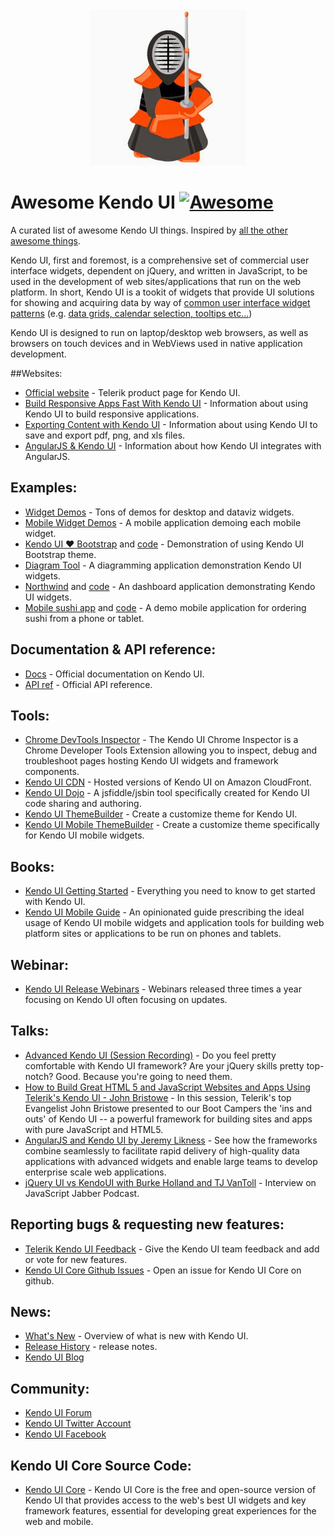 
<div style="text-align:center"><img src ="kendo.jpeg" /></div>

# Awesome Kendo UI [![Awesome](https://cdn.rawgit.com/sindresorhus/awesome/d7305f38d29fed78fa85652e3a63e154dd8e8829/media/badge.svg)](https://github.com/sindresorhus/awesome)

A curated list of awesome Kendo UI things. Inspired by [all the other awesome things](https://github.com/bayandin/awesome-awesomeness).

Kendo UI, first and foremost, is a comprehensive set of commercial user interface widgets, dependent on jQuery, and written in JavaScript, to be used in the development of web sites/applications that run on the web platform. In short, Kendo UI is a tookit of widgets that provide UI solutions for showing and acquiring data by way of [common user interface widget patterns](http://ui-patterns.com/patterns) (e.g. [data grids, calendar selection, tooltips etc...](http://designinginterfaces.com/patterns/))

Kendo UI is designed to run on laptop/desktop web browsers, as well as browsers on touch devices and in WebViews used in native application development.

##Websites:

* [Official website](http://www.telerik.com/kendo-ui) - Telerik product page for Kendo UI.
* [Build Responsive Apps Fast With Kendo UI](http://www.telerik.com/kendo-ui/responsive-features) - Information about using Kendo UI to build responsive applications.
* [Exporting Content with Kendo UI](http://www.telerik.com/kendo-ui/exporting-web-content) - Information about using Kendo UI to save and export pdf, png, and xls files. 
* [AngularJS & Kendo UI](http://www.telerik.com/kendo-ui/angularjs-and-kendo-ui-framework-integration) - Information about how Kendo UI integrates with AngularJS.

## Examples:

* [Widget Demos](http://demos.telerik.com/kendo-ui/) - Tons of demos for desktop and dataviz widgets.
* [Mobile Widget Demos](http://demos.telerik.com/kendo-ui/m/index) - A mobile application demoing each mobile widget.
* [Kendo UI ♥ Bootstrap](http://demos.telerik.com/kendo-ui/bootstrap/) and [code](https://github.com/telerik/kendo-bootstrap-demo) - Demonstration of using Kendo UI Bootstrap theme.
* [Diagram Tool](http://demos.telerik.com/kendo-ui/html5-diagram-sample-app) - A diagramming application demonstration Kendo UI widgets.
* [Northwind](http://demos.telerik.com/aspnet-mvc/html5-dashboard-sample-app/Home/TeamEfficiency) and [code](https://github.com/telerik/kendoui-northwind-dashboard) - An dashboard application demonstrating Kendo UI widgets.
* [Mobile sushi app](http://demos.telerik.com/kendo-ui/mobile-apps/sushi) and [code](https://github.com/telerik/kendo-mobile-sushi) - A demo mobile application for ordering sushi from a phone or tablet.

## Documentation & API reference:

* [Docs](http://docs.telerik.com/kendo-ui/introduction) - Official documentation on Kendo UI.
* [API ref](http://docs.telerik.com/kendo-ui/api/javascript/kendo) - Official API reference.

## Tools:

* [Chrome DevTools Inspector](https://chrome.google.com/webstore/detail/telerik-kendo-ui-chrome-i/npcmgpnfknjmndbbakdhchgibaajnlpe?hl=en) - The Kendo UI Chrome Inspector is a Chrome Developer Tools Extension allowing you to inspect, debug and troubleshoot pages hosting Kendo UI widgets and framework components.
* [Kendo UI CDN](http://docs.telerik.com/kendo-ui/intro/installation/cdn-service) - Hosted versions of Kendo UI on Amazon CloudFront.
* [Kendo UI Dojo](http://dojo.telerik.com/) - A jsfiddle/jsbin tool specifically created for Kendo UI code sharing and authoring.
* [Kendo UI ThemeBuilder](http://demos.telerik.com/kendo-ui/themebuilder/) - Create a customize theme for Kendo UI.
* [Kendo UI Mobile ThemeBuilder](http://demos.telerik.com/kendo-ui/mobilethemebuilder) - Create a customize theme specifically for Kendo UI mobile widgets.

## Books:

* [Kendo UI Getting Started](http://codylindley.github.io/the-kendo-ui-book/) - Everything you need to know to get started with Kendo UI. 
* [Kendo UI Mobile Guide](http://www.kendouimobileguide.com/) - An opinionated guide prescribing the ideal usage of Kendo UI mobile widgets and application tools for building web platform sites or applications to be run on phones and tablets.

## Webinar:

* [Kendo UI Release Webinars](https://www.youtube.com/watch?v=Xuo2hWQRLsA&list=PLLGlTD7u3kMrPNZM20ffdiQhwI6ni7TC8) - Webinars released three times a year focusing on Kendo UI often focusing on updates.

## Talks:

* [Advanced Kendo UI (Session Recording)](https://www.youtube.com/watch?v=z_JJerobnFA) - Do you feel pretty comfortable with Kendo UI framework? Are your jQuery skills pretty top-notch? Good. Because you're going to need them.
* [How to Build Great HTML 5 and JavaScript Websites and Apps Using Telerik's Kendo UI - John Bristowe](https://www.youtube.com/watch?v=ez6kvOf4X-4) - In this session, Telerik's top Evangelist John Bristowe presented to our Boot Campers the 'ins and outs' of Kendo UI -- a powerful framework for building sites and apps with pure JavaScript and HTML5.
* [AngularJS and Kendo UI by Jeremy Likness](https://www.youtube.com/watch?v=fWB38DYbLM0) - See how the frameworks combine seamlessly to facilitate rapid delivery of high-quality data applications with advanced widgets and enable large teams to develop enterprise scale web applications.
* [jQuery UI vs KendoUI with Burke Holland and TJ VanToll](https://devchat.tv/js-jabber/116-jsj-jquery-ui-vs-kendoui-with-burke-holland-and-tj-vantoll) - Interview on JavaScript Jabber Podcast.

## Reporting bugs & requesting new features:

* [Telerik Kendo UI Feedback](http://kendoui-feedback.telerik.com/forums/127393-telerik-kendo-ui-feedback) - Give the Kendo UI team feedback and add or vote for new features.
* [Kendo UI Core Github Issues](https://github.com/telerik/kendo-ui-core/issues) - Open an issue for Kendo UI Core on github.

## News:

* [What's New](http://www.telerik.com/support/whats-new/kendo-ui) - Overview of what is new with Kendo UI.
* [Release History](http://www.telerik.com/support/whats-new/kendo-ui/release-history) - release notes.
* [Kendo UI Blog](http://www.telerik.com/blogs/kendo-ui)

## Community:

* [Kendo UI Forum](http://www.telerik.com/forums/kendo-ui)
* [Kendo UI Twitter Account](https://twitter.com/KendoUI)
* [Kendo UI Facebook](https://www.facebook.com/KendoUI)

## Kendo UI Core Source Code:

* [Kendo UI Core](https://github.com/telerik/kendo-ui-core) - Kendo UI Core is the free and open-source version of Kendo UI that provides access to the web's best UI widgets and key framework features, essential for developing great experiences for the web and mobile.

